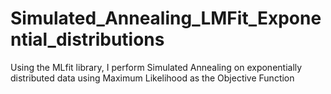 # Simulated_Annealing_LMFit_Exponential_distributions
Using the MLfit library, I perform Simulated Annealing on exponentially distributed data using Maximum Likelihood as the Objective Function
